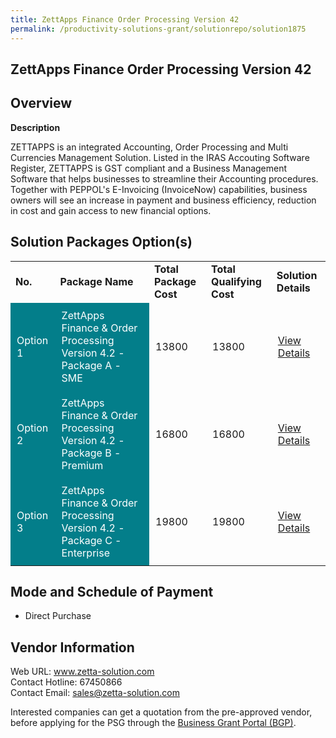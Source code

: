 ```yaml
---
title: ZettApps Finance Order Processing Version 42
permalink: /productivity-solutions-grant/solutionrepo/solution1875
---
```


## ZettApps Finance Order Processing Version 42

## Overview

**Description**

ZETTAPPS is an integrated Accounting, Order Processing and Multi Currencies Management Solution. Listed in the IRAS Accouting Software Register, ZETTAPPS is GST compliant and a Business Management Software that helps businesses to streamline their Accounting procedures.  Together with PEPPOL's E-Invoicing (InvoiceNow) capabilities, business owners will see an increase in payment and business efficiency, reduction in cost and gain access to new financial options.

## Solution Packages Option(s)

<table>
<tr>
<td><b>No.</b></td>
<td><b>Package Name</b></td>
<td><b>Total Package Cost</b></td>
<td><b>Total Qualifying Cost</b></td>
<td><b>Solution Details</b></td>
</tr>
<tr>
<td style='padding: 10px; background-color: #037E8A; color: #FFFFFF;'>Option 1</td>
<td style='padding: 10px; background-color: #037E8A; color: #FFFFFF;'>ZettApps Finance & Order Processing Version 4.2 - Package A - SME</td>
<td style='padding: 10px;'>13800</td>
<td style='padding: 10px;'>13800</td>
<td style='padding: 10px;'><a href='https://www.gobusiness.gov.sg/images/psg/Zetta_20200480_Desensitised_Annex_3_Part_1.pdf' target='_blank'>View Details</a></td>
</tr>
<tr>
<td style='padding: 10px; background-color: #037E8A; color: #FFFFFF;'>Option 2</td>
<td style='padding: 10px; background-color: #037E8A; color: #FFFFFF;'>ZettApps Finance & Order Processing Version 4.2 - Package B - Premium</td>
<td style='padding: 10px;'>16800</td>
<td style='padding: 10px;'>16800</td>
<td style='padding: 10px;'><a href='https://www.gobusiness.gov.sg/images/psg/Zetta_20200480_Desensitised_Annex_3_Part_2.pdf' target='_blank'>View Details</a></td>
</tr>
<tr>
<td style='padding: 10px; background-color: #037E8A; color: #FFFFFF;'>Option 3</td>
<td style='padding: 10px; background-color: #037E8A; color: #FFFFFF;'>ZettApps Finance & Order Processing Version 4.2 - Package C - Enterprise</td>
<td style='padding: 10px;'>19800</td>
<td style='padding: 10px;'>19800</td>
<td style='padding: 10px;'><a href='https://www.gobusiness.gov.sg/images/psg/Zetta_20200480_Desensitised_Annex_3_Part_3.pdf' target='_blank'>View Details</a></td>
</tr>
</table>

## Mode and Schedule of Payment

 - Direct Purchase

## Vendor Information

 Web URL: www.zetta-solution.com <br>Contact Hotline: 67450866 <br>Contact Email: sales@zetta-solution.com <br>

Interested companies can get a quotation from the pre-approved vendor, before applying for the PSG through the <a href='https://www.businessgrants.gov.sg/' target='_blank' rel='noopener'>Business Grant Portal (BGP)</a>.

<script src="/jquery/resize-tables.js"></script>
